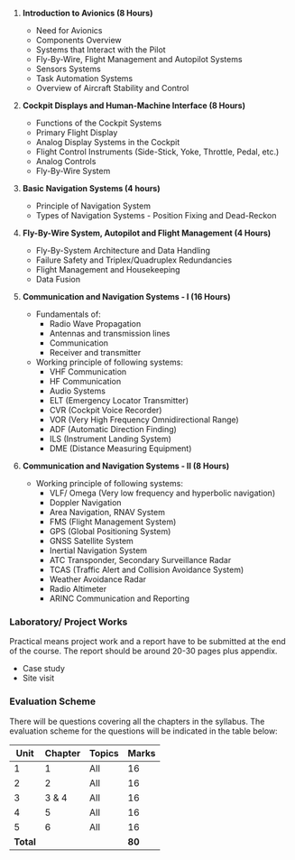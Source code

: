 
1. **Introduction to Avionics (8 Hours)**
   - Need for Avionics
   - Components Overview
   - Systems that Interact with the Pilot
   - Fly-By-Wire, Flight Management and Autopilot Systems
   - Sensors Systems
   - Task Automation Systems
   - Overview of Aircraft Stability and Control

2. **Cockpit Displays and Human-Machine Interface (8 Hours)**
   - Functions of the Cockpit Systems
   - Primary Flight Display
   - Analog Display Systems in the Cockpit
   - Flight Control Instruments (Side-Stick, Yoke, Throttle, Pedal, etc.)
   - Analog Controls
   - Fly-By-Wire System

3. **Basic Navigation Systems (4 hours)**
   - Principle of Navigation System
   - Types of Navigation Systems - Position Fixing and Dead-Reckon

4. **Fly-By-Wire System, Autopilot and Flight Management (4 Hours)**
   - Fly-By-System Architecture and Data Handling
   - Failure Safety and Triplex/Quadruplex Redundancies
   - Flight Management and Housekeeping
   - Data Fusion

5. **Communication and Navigation Systems - I (16 Hours)**
   - Fundamentals of:
      - Radio Wave Propagation
      - Antennas and transmission lines
      - Communication
      - Receiver and transmitter
   - Working principle of following systems:
      - VHF Communication
      - HF Communication
      - Audio Systems
      - ELT (Emergency Locator Transmitter)
      - CVR (Cockpit Voice Recorder)
      - VOR (Very High Frequency Omnidirectional Range)
      - ADF (Automatic Direction Finding)
      - ILS (Instrument Landing System)
      - DME (Distance Measuring Equipment)

6. **Communication and Navigation Systems - II (8 Hours)**
   - Working principle of following systems:
      - VLF/ Omega (Very low frequency and hyperbolic navigation)
      - Doppler Navigation
      - Area Navigation, RNAV System
      - FMS (Flight Management System)
      - GPS (Global Positioning System)
      - GNSS Satellite System
      - Inertial Navigation System
      - ATC Transponder, Secondary Surveillance Radar
      - TCAS (Traffic Alert and Collision Avoidance System)
      - Weather Avoidance Radar
      - Radio Altimeter
      - ARINC Communication and Reporting

### Laboratory/ Project Works

Practical means project work and a report have to be submitted at the end of the course. The report should be around 20-30 pages plus appendix.

- Case study
- Site visit

### Evaluation Scheme

There will be questions covering all the chapters in the syllabus. The evaluation scheme for the questions will be indicated in the table below:

| Unit      | Chapter | Topics | Marks  |
| --------- | ------- | ------ | ------ |
| 1         | 1       | All    | 16     |
| 2         | 2       | All    | 16     |
| 3         | 3 & 4   | All    | 16     |
| 4         | 5       | All    | 16     |
| 5         | 6       | All    | 16     |
| **Total** |         |        | **80** |
